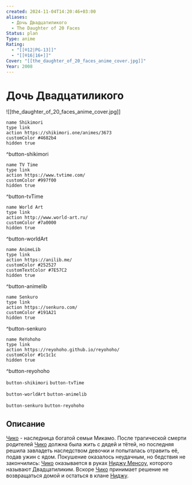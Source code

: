 ```yaml
---
created: 2024-11-04T14:20:46+03:00
aliases:
  - Дочь Двадцатиликого
  - The Daughter of 20 Faces
Status: plan
Type: anime
Rating:
  - "[[®️12|PG-13]]"
  - "[[®️16|16+]]"
Cover: "[[the_daughter_of_20_faces_anime_cover.jpg]]"
Year: 2008
---
```


# Дочь Двадцатиликого

![[the_daughter_of_20_faces_anime_cover.jpg]]

```button
name Shikimori
type link
action https://shikimori.one/animes/3673
customColor #4682b4
hidden true
```
^button-shikimori

```button
name TV Time
type link
action https://www.tvtime.com/
customColor #997f00
hidden true
```
^button-tvTime

```button
name World Art
type link
action http://www.world-art.ru/
customColor #7a0000
hidden true
```
^button-worldArt

```button
name AnimeLib
type link
action https://anilib.me/
customColor #252527
customTextColor #7E57C2
hidden true
```
^button-animelib

```button
name Senkuro
type link
action https://senkuro.com/
customColor #191A21
hidden true
```
^button-senkuro

```button
name ReYohoho
type link
action https://reyohoho.github.io/reyohoho/
customColor #1c1c1c
hidden true
```
^button-reyohoho

`button-shikimori` `button-tvTime`

`button-worldArt` `button-animelib`

`button-senkuro` `button-reyohoho`

## Описание

[Чико](https://shikimori.one/characters/10510-chizuko-mikamo) - наследница богатой семьи Микамо. После трагической смерти родителей [Чико](https://shikimori.one/characters/10510-chizuko-mikamo) должна была жить с дядей и тётей, но последняя решила завладеть наследством девочки и попыталась отравить её, подав ужин с ядом. Покушение оказалось неудачным, но бедствия не закончились: [Чико](https://shikimori.one/characters/10510-chizuko-mikamo) оказывается в руках [Ниджу Менсоу](https://shikimori.one/characters/10511-nijuu-mensou), которого называют Двадцатиликим. Вскоре [Чико](https://shikimori.one/characters/10510-chizuko-mikamo) принимает решение не возвращаться домой и остаться в клане [Ниджу](https://shikimori.one/characters/10511-nijuu-mensou).
